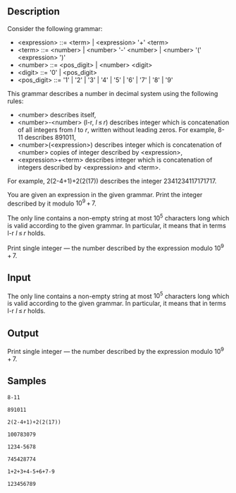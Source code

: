 ## Description

<div><p>Consider the following grammar:</p><ul><li> <span class="tex-font-style-tt">&lt;expression&gt; ::= &lt;term&gt; | &lt;expression&gt; '+' &lt;term&gt;</span></li><li> <span class="tex-font-style-tt">&lt;term&gt; ::= &lt;number&gt; | &lt;number&gt; '-' &lt;number&gt; | &lt;number&gt; '(' &lt;expression&gt; ')'</span></li><li> <span class="tex-font-style-tt">&lt;number&gt; ::= &lt;pos_digit&gt; | &lt;number&gt; &lt;digit&gt;</span></li><li> <span class="tex-font-style-tt">&lt;digit&gt; ::= '0' | &lt;pos_digit&gt;</span></li><li> <span class="tex-font-style-tt">&lt;pos_digit&gt; ::= '1' | '2' | '3' | '4' | '5' | '6' | '7' | '8' | '9'</span></li></ul><p>This grammar describes a number in decimal system using the following rules:</p><ul><li> <span class="tex-font-style-tt">&lt;number&gt;</span> describes itself,</li><li> <span class="tex-font-style-tt">&lt;number&gt;-&lt;number&gt;</span> (<span class="tex-font-style-tt">l-r</span>, <span class="tex-span"><i>l</i> ≤ <i>r</i></span>) describes integer which is concatenation of all integers from <span class="tex-span"><i>l</i></span> to <span class="tex-span"><i>r</i></span>, written without leading zeros. For example, <span class="tex-font-style-tt">8-11</span> describes <span class="tex-font-style-tt">891011</span>,</li><li> <span class="tex-font-style-tt">&lt;number&gt;(&lt;expression&gt;)</span> describes integer which is concatenation of &lt;number&gt; copies of integer described by <span class="tex-font-style-tt">&lt;expression&gt;</span>,</li><li> <span class="tex-font-style-tt">&lt;expression&gt;+&lt;term&gt;</span> describes integer which is concatenation of integers described by <span class="tex-font-style-tt">&lt;expression&gt;</span> and <span class="tex-font-style-tt">&lt;term&gt;</span>.</li></ul><p>For example, <span class="tex-font-style-tt">2(2-4+1)+2(2(17))</span> describes the integer <span class="tex-font-style-tt">2341234117171717</span>.</p><p>You are given an expression in the given grammar. Print the integer described by it modulo <span class="tex-span">10<sup class="upper-index">9</sup> + 7</span>.</p></div><div class="input-specification"><p>The only line contains a non-empty string at most <span class="tex-span">10<sup class="upper-index">5</sup></span> characters long which is valid according to the given grammar. In particular, it means that in terms <span class="tex-font-style-tt">l-r</span> <span class="tex-span"><i>l</i> ≤ <i>r</i></span> holds.</p></div><div class="output-specification"><p>Print single integer&nbsp;— the number described by the expression modulo <span class="tex-span">10<sup class="upper-index">9</sup> + 7</span>.</p></div>

## Input

<p>The only line contains a non-empty string at most <span class="tex-span">10<sup class="upper-index">5</sup></span> characters long which is valid according to the given grammar. In particular, it means that in terms <span class="tex-font-style-tt">l-r</span> <span class="tex-span"><i>l</i> ≤ <i>r</i></span> holds.</p>

## Output

<p>Print single integer&nbsp;— the number described by the expression modulo <span class="tex-span">10<sup class="upper-index">9</sup> + 7</span>.</p>

## Samples

```input1
8-11

```

```output1
891011

```






```input2
2(2-4+1)+2(2(17))

```

```output2
100783079

```






```input3
1234-5678

```

```output3
745428774

```






```input4
1+2+3+4-5+6+7-9

```

```output4
123456789

```




